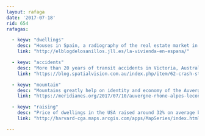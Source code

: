 ```yaml
---
layout: rafaga
date: '2017-07-18'
rid: 654
rafagas:

  - keyw: "dwellings"
    desc: "Houses in Spain, a radiography of the real estate market in 2016 and 2017"
    link: "http://elblogdelosanillos.jll.es/la-vivienda-en-espana/"

  - keyw: "accidents"
    desc: "More than 20 years of transit accidents in Victoria, Australia"
    link: "https://blog.spatialvision.com.au/index.php/item/62-crash-stats-vis"

  - keyw: "mountain"
    desc: "Mountains greatly help on identity and economy of the Auvergne-Rhône-Alpes region"
    link: "https://meridianes.org/2017/07/10/auvergne-rhone-alpes-leconomie-montagnarde/"

  - keyw: "raising"
    desc: "Price of dwellings in the USA raised around 32% on average between 2000 and 2016"
    link: "http://harvard-cga.maps.arcgis.com/apps/MapSeries/index.html?appid=0e9603b62db14611834fd3dfd8645316"

---
```

